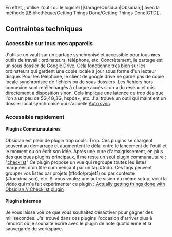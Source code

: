 En effet, j'utilise l'outil ou le logiciel [[Garage/Obsidian|Obsidian]] avec la méthode [[Bibliothèque/Getting Things Done/Getting Things Done|GTD]].

## Contraintes techniques

### Accessible sur tous mes appareils
J'utilise un vault sur un partage synchronisé et accessible pour tous mes outils de travail : ordinateurs, téléphone, etc.
Concrètement, le partage est un sous dossier de Google Drive.
Cela fonctionne très bien sur les ordinateurs qui gardent une copie locale à jour sous forme d'un lecteur disque.
Pour les téléphone, le client de google drive ne garde pas de copie locale synchronisée de fichiers ou de sous dossiers.
Les fichiers hors connexion sont retéléchargés à chaque accès si on a du réseau  et mis directement à disposition sinon.
Cela implique une latence de trop dès que l'on a un peu de 5G,4G,3G, hspda+, etc.
J'ai trouvé un outil qui maintient un dossier local synchronisé qui s'appelle [Auto sync](https://play.google.com/store/apps/details?id=com.ttxapps.drivesync).

### Accessible rapidement

#### Plugins Communautaires

Obsidian est plein de plugin trop cools.
Trop.
Ces plugins se chargent souvent au démarrage et augmentent le délai entre le lancement de l'outil et le moment ou on écrit son idée.
Après une cure d'amaigrissement, en plus des quelques plugins principaux, il me reste un seul plugin communautaire : "[checklist](https://obsidian.md/plugins?id=obsidian-checklist-plugin)"
Ce plugin propose un vue qui regroupe toutes les listes marquées d'un titre commençant par un tag \#todo.
Ces tags peuvent grouper vos listes par projets (\#todo/projet1) ou par contexte (\#todo/maison), etc.
Si vous voulez une autre vision du même setup, voici la vidéo qui m'a fait expérimenter ce plugin :
[Actually getting things done with Obsidian // Checklist plugin](https://www.youtube.com/watch?v=ODhHTngIMJE)

#### Plugins Internes

Je vous laisse voir ce que vous souhaitez désactiver pour gagner des millisecondes.
J'ai trouvé dans ces plugins l'occasion d'arriver plus à l'endroit où je souhaite écrire avec le plugin de note quotidienne et la sauvegarde de workspace.




